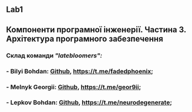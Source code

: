 ## Lab1
## Компоненти програмної інженерії. Частина 3. Архітектура програмного забезпечення
### Склад команди ***"latebloomers":***

### - Bilyi Bohdan: [Github](https://github.com/TarnishedGhost), https://t.me/fadedphoenix;
### - Melnyk Georgii: [Github](https://github.com/GeorgiiMelnyk), https://t.me/geor9ii;
### - Lepkov Bohdan: [Github](https://github.com/nevrodegenerate), https://t.me/neurodegenerate;